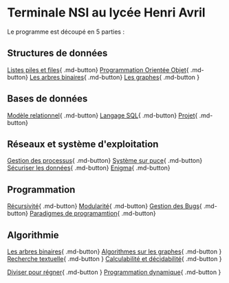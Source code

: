 # Terminale NSI au lycée Henri Avril

Le programme est découpé en 5 parties : 

## Structures de données  

[Listes piles et files](Structure/listes_piles_files.html){ .md-button} [Programmation Orientée Objet](Structure/POO.html){ .md-button} 
[Les arbres binaires](Structure/arbres.html){ .md-button} [Les graphes](Structure/graphes.html){ .md-button } 



## Bases de données  
[Modèle relationnel](BDD/modele_relationnel.html){ .md-button} [Langage SQL](BDD/langageSQL.html){ .md-button} [Projet](BDD/projet_SQL.html){ .md-button}


## Réseaux et système d'exploitation
[Gestion des processus](archi/processus.html){ .md-button} [Système sur puce](archi/soc.html){ .md-button} [Sécuriser les données](archi/crypto.html){ .md-button} [Enigma](archi/enigma.html){ .md-button}

## Programmation
[Récursivité](Programmation/recursivite.html){ .md-button}  [Modularité](Programmation/modularite.html){ .md-button}  [Gestion des Bugs](Programmation/gestion_bug.html){ .md-button}  [Paradigmes de programamtion](Programmation/paradigme_programmation.html){ .md-button} 
 

## Algorithmie

[Les arbres binaires](Algorithmie/arbres.html){ .md-button} [Algorithmes sur les graphes](Algorithmie/parcours_graphe.html){ .md-button }    [Recherche textuelle](Algorithmie/recherche_textuelle.html){ .md-button } 
[Calculabilité et décidabilité](Algorithmie/calculabilite.html){ .md-button }

[Diviser pour régner](Algorithmie/diviser.html){ .md-button } [Programmation dynamique](Algorithmie/programmation_dynamique.html){ .md-button } 
    
 